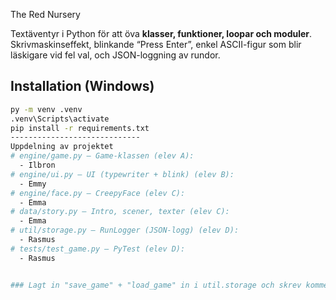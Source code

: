 The Red Nursery

Textäventyr i Python för att öva **klasser, funktioner, loopar och moduler**. Skrivmaskinseffekt, blinkande “Press Enter”, enkel ASCII-figur som blir läskigare vid fel val, och JSON-loggning av rundor.

## Installation (Windows)
```bash
py -m venv .venv
.venv\Scripts\activate
pip install -r requirements.txt
-----------------------------
Uppdelning av projektet
# engine/game.py – Game-klassen (elev A):
  - Ilbron
# engine/ui.py – UI (typewriter + blink) (elev B):
  - Emmy
# engine/face.py – CreepyFace (elev C):
  - Emma
# data/story.py – Intro, scener, texter (elev C):
  - Emma
# util/storage.py – RunLogger (JSON-logg) (elev D):
  - Rasmus
# tests/test_game.py – PyTest (elev D):
  - Rasmus


### Lagt in "save_game" + "load_game" in i util.storage och skrev kommentarer vad koderna gör. Jag testade även ifall funktionen fungerade genom att skapa test_storage.py fil. 100% passed. Skrev in lite random data exempelvis "health: 100" och "location: forest" och såg ifall load_game kunde ta info från det vi "saveat" genom detta "assert loaded_data == test_data". Fick error i början när jag försökte köra pytest från root i projektet och även efter det men löste det genom att skapa en pytest.ini fil, måste läsa mer om vad exakt det är för något. - Rasmus